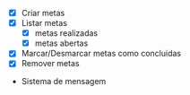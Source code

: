 - [x] Criar metas
- [x] Listar metas
    - [x] metas realizadas
    - [x] metas abertas
- [x] Marcar/Desmarcar metas como concluidas
- [x] Remover metas
- Sistema de mensagem 